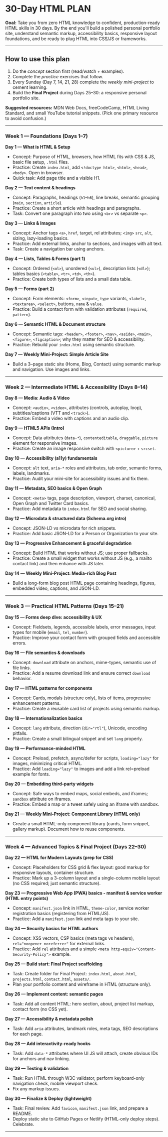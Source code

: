 # 30-Day HTML PLAN

**Goal:** Take you from zero HTML knowledge to confident, production-ready HTML skills in 30 days. By the end you'll build a polished personal portfolio site, understand semantic markup, accessibility basics, responsive layout foundations, and be ready to plug HTML into CSS/JS or frameworks.


---

## How to use this plan
1. Do the *concept* section first (read/watch + examples).  
2. Complete the *practice* exercises that follow.  
3. Every Sunday (Day 7, 14, 21, 28) complete the *weekly mini-project* to cement learning.  
4. Build the **Final Project** during Days 25–30: a responsive personal portfolio site.

**Suggested resources:** MDN Web Docs, freeCodeCamp, HTML Living Standard, and small YouTube tutorial snippets. (Pick one primary resource to avoid confusion.)

---

### Week 1 — Foundations (Days 1–7)

**Day 1 — What is HTML & Setup**
- Concept: Purpose of HTML, browsers, how HTML fits with CSS & JS, basic file setup, `.html` files.
- Practice: Create `index.html`, add `<!doctype html>`, `<html>`, `<head>`, `<body>`. Open in browser.
- Quick task: Add page title and a visible H1.

**Day 2 — Text content & headings**
- Concept: Paragraphs, headings (`h1`–`h6`), line breaks, semantic grouping (`main`, `section`, `article`).
- Practice: Create a short article with headings and paragraphs.
- Task: Convert one paragraph into two using `<br>` vs separate `<p>`.

**Day 3 — Links & Images**
- Concept: Anchor tags `<a>`, `href`, target, rel attributes; `<img>` `src`, `alt`, sizing, lazy-loading basics.
- Practice: Add external links, anchor to sections, and images with alt text.
- Task: Create a navigation bar using anchors.

**Day 4 — Lists, Tables & Forms (part 1)**
- Concept: Ordered (`<ol>`), unordered (`<ul>`), description lists (`<dl>`); tables basics (`<table>`, `<tr>`, `<td>`, `<th>`).
- Practice: Create both types of lists and a small data table.

**Day 5 — Forms (part 2)**
- Concept: Form elements: `<form>`, `<input>`, `type` variants, `<label>`, `<textarea>`, `<select>`, buttons, `name` & `value`.
- Practice: Build a contact form with validation attributes (`required`, `pattern`).

**Day 6 — Semantic HTML & Document structure**
- Concept: Semantic tags: `<header>`, `<footer>`, `<nav>`, `<aside>`, `<main>`, `<figure>`, `<figcaption>`; why they matter for SEO & accessibility.
- Practice: Rebuild your `index.html` using semantic structure.

**Day 7 — Weekly Mini-Project: Simple Article Site**
- Build a 3–page static site (Home, Blog, Contact) using semantic markup and navigation. Use images and links.

---

### Week 2 — Intermediate HTML & Accessibility (Days 8–14)

**Day 8 — Media: Audio & Video**
- Concept: `<audio>`, `<video>`, attributes (controls, autoplay, loop), subtitles/captions (VTT and `<track>`).
- Practice: Embed a video with captions and an audio clip.

**Day 9 — HTML5 APIs (Intro)**
- Concept: Data attributes (`data-*`), `contenteditable`, `draggable`, `picture` element for responsive images.
- Practice: Create an image responsive switch with `<picture>` + `srcset`.

**Day 10 — Accessibility (a11y) fundamentals**
- Concept: `alt` text, `aria-*` roles and attributes, tab order, semantic forms, labels, landmarks.
- Practice: Audit your mini-site for accessibility issues and fix them.

**Day 11 — Metadata, SEO basics & Open Graph**
- Concept: `<meta>` tags, page description, viewport, charset, canonical, Open Graph and Twitter Card basics.
- Practice: Add metadata to `index.html` for SEO and social sharing.

**Day 12 — Microdata & structured data (Schema.org intro)**
- Concept: JSON-LD vs microdata for rich snippets.
- Practice: Add basic JSON-LD for a Person or Organization to your site.

**Day 13 — Progressive Enhancement & graceful degradation**
- Concept: Build HTML that works without JS; use proper fallbacks.
- Practice: Create a small widget that works without JS (e.g., a mailto contact link) and then enhance with JS later.

**Day 14 — Weekly Mini-Project: Media-rich Blog Post**
- Build a long-form blog post HTML page containing headings, figures, embedded video, captions, and JSON-LD.

---

### Week 3 — Practical HTML Patterns (Days 15–21)

**Day 15 — Forms deep dive: accessibility & UX**
- Concept: Fieldsets, legends, accessible labels, error messages, input types for mobile (`email`, `tel`, `number`).
- Practice: Improve your contact form with grouped fields and accessible errors.

**Day 16 — File semantics & downloads**
- Concept: `download` attribute on anchors, mime-types, semantic use of file links.
- Practice: Add a resume download link and ensure correct `download` behavior.

**Day 17 — HTML patterns for components**
- Concept: Cards, modals (structure only), lists of items, progressive enhancement patterns.
- Practice: Create a reusable card list of projects using semantic markup.

**Day 18 — Internationalization basics**
- Concept: `lang` attribute, direction (`dir="rtl"`), Unicode, encoding pitfalls.
- Practice: Create a small bilingual snippet and set `lang` properly.

**Day 19 — Performance-minded HTML**
- Concept: Preload, prefetch, async/defer for scripts, `loading="lazy"` for images, minimizing critical HTML.
- Practice: Add `loading="lazy"` to images and add a link rel=preload example for fonts.

**Day 20 — Embedding third-party widgets**
- Concept: Safe ways to embed maps, social embeds, and iframes; `sandbox` attribute on iframes.
- Practice: Embed a map or a tweet safely using an iframe with sandbox.

**Day 21 — Weekly Mini-Project: Component Library (HTML only)**
- Create a small HTML-only component library (cards, form snippet, gallery markup). Document how to reuse components.

---

### Week 4 — Advanced Topics & Final Project (Days 22–30)

**Day 22 — HTML for Modern Layouts (prep for CSS)**
- Concept: Placeholders for CSS grid & flex layout: good markup for responsive layouts, container structure.
- Practice: Mark up a 3-column layout and a single-column mobile layout (no CSS required; just semantic structure).

**Day 23 — Progressive Web App (PWA) basics - manifest & service worker (HTML entry points)**
- Concept: `manifest.json` link in HTML, `theme-color`, service worker registration basics (registering from HTML/JS).
- Practice: Add a `manifest.json` link and meta tags to your site.

**Day 24 — Security basics for HTML authors**
- Concept: XSS vectors, CSP basics (meta tags vs headers), `rel="noopener noreferrer"` for external links.
- Practice: Add `rel` attributes and a simple `<meta http-equiv="Content-Security-Policy">` example.

**Day 25 — Build start: Final Project scaffolding**
- Task: Create folder for Final Project: `index.html`, `about.html`, `projects.html`, `contact.html`, `assets/`.
- Plan your portfolio content and wireframe in HTML (structure only).

**Day 26 — Implement content: semantic pages**
- Task: Add all content HTML: hero section, about, project list markup, contact form (no CSS yet).

**Day 27 — Accessibility & metadata polish**
- Task: Add `aria` attributes, landmark roles, meta tags, SEO descriptions for each page.

**Day 28 — Add interactivity-ready hooks**
- Task: Add `data-*` attributes where UI JS will attach, create obvious IDs for anchors and nav linking.

**Day 29 — Testing & validation**
- Task: Run HTML through W3C validator, perform keyboard-only navigation check, mobile viewport check.
- Fix any markup issues.

**Day 30 — Finalize & Deploy (lightweight)**
- Task: Final review. Add `favicon`, `manifest.json` link, and prepare a README.
- Deploy static site to GitHub Pages or Netlify (HTML-only deploy steps). Celebrate.

---

